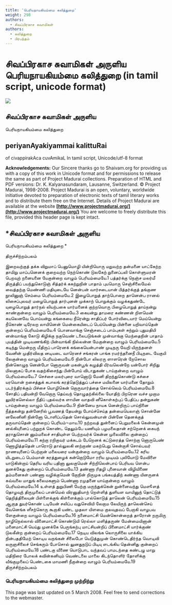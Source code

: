 ```yaml
---
title: 'பெரியநாயகியம்மை கலித்துறை'
weight: 298
authors:
  - சிவப்பிரகாச சுவாமிகள்
authors:
  - கலித்துறை
  - பிரபந்தம்
---
```


# சிவப்பிரகாச சுவாமிகள் அருளிய பெரியநாயகியம்மை கலித்துறை (in tamil script, unicode format)

![](https://www.projectmadurai.org/projectmadurai/pmdr0.gif)

## சிவப்பிரகாச சுவாமிகள் அருளிய
பெரியநாயகியம்மை கலித்துறை

## periyanAyakiyammai kalittuRai
of civappirakAca cuvAmikaL
In tamil script, Unicode/utf-8 format

**Acknowledgements:**
Our Sincere thanks go to Shaivam.org for providing us with a copy of this work in Unicode format and
for permissions to release the same as part of Project Madurai collections.
Preparation of HTML and PDF versions: Dr. K. Kalyanasundaram, Lausanne, Switzerland.
© Project Madurai, 1998-2008.
Project Madurai is an open, voluntary, worldwide initiative devoted to preparation
of electronic texts of tamil literary works and to distribute them free on the Internet.
Details of Project Madurai are available at the website
**[http://www.projectmadurai.org/](http://www.projectmadurai.org/)**
You are welcome to freely distribute this file, provided this header page is kept intact.

## *சிவப்பிரகாச சுவாமிகள் அருளிய
பெரியநாயகியம்மை கலித்துறை
*

திருச்சிற்றம்பலம்

இறைவற்குத் தக்க விறுமாப் பெனுமொழி யின்றியொரு
மறுவற்ற தன்மனை யாட்கேற்ற தாமிறு மாப்பனெனக்
குறைவற்ற நெற்கொண் டுலகேற் றுனைப்பலி கொள்ளுமரன்
பெறவுற் றனையனை யேகுன்றை வாழும் பெரியம்மையே.1 பத்தர்க்கு நெஞ்ச மலர்மீ திருத்திப் பயந்துகொடுஞ்
சித்தர்க் ககற்றுநின் பாதாம் புயமொரு செஞ்சிலைமேல்
வைத்தற்கு மெண்ணி மதியுடையே னென்பன் வார்சடையான்
பித்தர்க்குத் தங்குண நூலினுஞ் செம்மை பெரியம்மையே.2 இழைபொறுத் தாற்பொறை தானென்ப ரானல் லிசைப்புலவர்
மழைபொறுத் தார்புனன் முக்காற் பொறுக்கும் வழக்கதுண்டே
யுழைபொறுத் தார்நல் லியற்பகை யார்மனைக் குற்றவொரு
பிழைபொறுத் தாய்நன்று காண்குன்றை வாழும் பெரியம்மையே.3 கையன்று தாமரை கண்ணன் றிளமென் கயலெனவே
பொய்யன்று கங்கையை நீரென்று சாதிப்பர் போர்விடையார்
மெய்யென்று நீகொண் டிரேலற லாயினென் மென்கையிடைப்
பெய்யென்று பின்னை யறிவாய்தென் குன்றைப் பெரியம்மையே.4 பொனவாங்கு செஞ்சடைப் பாம்புகள் சுற்றும் புதுமதியி
னன்வாங்கு கோடு கிழிக்கு நகுவெண் டலைபடுங்கன்
முன்வாங்கு மெந்தைநின் பாதாம் புயத்தின் முடிவணங்கிற்
பின்வாங்கி நில்லன்ன மேகுன்றை வாழும் பெரியம்மையே.5 கடிந்து மென்றரு மீதிருப் பாரெனக் கங்கையென்பாண்
முடிநரு வேறி யிருந்தனள் வேனின் முதிர்விலத
னடியடை வாரெனச் சங்கரன் பாங்க ரமர்ந்தனைநீ
பிடிநடை யேகுயி லேகுன்றை வாழும் பெரியம்மையே.6 நின்போ லிலரரு ளாளரென் றேசொல நின்கொழுந
னென்போ னொருவன் மகன்பூங் கழுத்தி யீர்வலென்றே
யன்போர் சிறிது மிலனாகப் போக வதற்கிசைந்து
பின்போய் விடாதுகண் டாய்குன்றை வாழும் பெரியம்மையே.7 செச்சை மலர்புரை வானொடு மேனி திறந்துகொண்டு
கச்சை யரவொன் றசைத்துக் கபாலங் கரத்தெடுத்துப்
பச்சை மயிலனை யார்மனை தோறும் படர்ந்திரக்கும்
பிச்சை யொழிகென் றொருவார்த்தை சொல்லெம் பெரியம்மையே.8 சோதிப் பதியன்றி வேறொரு தெய்வந் தொழுதற்கில்லை
யோதிற் பிறரென வச்ச முறாம லுயிர்களெல்லா
நீதிப் புதல்வர்க ளாயின வாதவி னீகொள்கற்புப்
பேதிப்ப தன்றுகண் டாய்குன்றை வாழும் பெரியம்மையே.9 நின்னேய நாயக னென்றிருப் பாய்நினை நீத்தகன்று
தன்னேரில் பூவணத் தேயன்று போய்ச்செய்த தன்மையெலாஞ்
சொன்னே னலேனினி நின்னோ டொளிப்பதென் சொல்லுவன்யான்
பின்னே தெனக்குத் தருவாய்தென் குன்றைப் பெரியம்¬மாய.10 நற்றவத் துன்னைப் பெறுமலைக் கென்னமுன் னல்கியுனைப்
பற்றுறக் கொண்ட தெலும்பே யணியும் பழமலைதான்
சற்றெனக் கையந் தராதுசொன் னும்மலைச் சாதியுள்ள
பெற்றவர்க் கென்ன முலைவிலை குன்றைப் பெரியம்மையே.11 கற்றா ரறிகுவர் மக்கடம் பேறெனக் கட்டுரைத்த
சொற்றா னொருபெண் ணொழித்ததென் பாரொடு தால்லுலகி
னற்றாண் மகற்பெறு கென்றாசி சொல்பவர் நாணவுனைப்
பெற்றான் மலையரை யன்குன்றை வாழும் பெரியம்மையே.12 கரிய யிடறுடைப் பெம்மான் கரத்துழைக் கன்றொடுமோ
ரரிய முடியம் புலியோடு மேவிளை யாடுகின்றாய்
தெரிய வரிய பதினா லுலகுமென் சிற்றிலென்பாய்
பெரியவ ளென்ப துனக்கேது குன்றைப் பெரியம்மையே.13 தண்ணா ரிதழி புனைவான் விழியிணை தம்மனைகள்
பண்ணா வழிக்குமென் றோநின் றிருமுக பங்கயத்திற்
கண்ணா யினருனக் கவ்வலை மாதுங் கலைமகளும்
பெண்ணா ரமுதனை யாய்குன்றை வாழும் பெரியம்மையே.14 உள்ளத் துறுபிணி யேற்கு மருந்துக்கென் றுன்னைவந்து
மௌ¢ளத் தொழவுந் திருமுலைப் பான்மெல் விரனுதியாற்
றெள்ளித் துளியள வாயினுந் தொட்டுத் தெறித்திலையுன்
பிள்ளைக்குங் கிள்ளைக்கும் பால்கொடுத் தாலென் பெரியம்மையே.15 ஆறாத துயர்கொண் டடியேன் சலிப்ப வதுசெவியி
லேறாம லேயிருந் தாலென்செய் வேனெங்க ளீசற்கொரு
கூறாகி யண்ட முதலா யிளமை குலவுதவப்
பேறாகி வாழபவ ளேகுன்றை வாழும் பெரியம்மையே.16 நனைமாட்சி மென்கொன்றைத் தாரோன் றருமிரு நாழிநெல்லால்
வினைமாட்சி கொண்டுயி ரெல்லா மளித்தருண் மேன்மையினான்
மனைமாட்சி யெய்து முனக்கே பெருங்கற்பு மாட்சியன்றிப்
பினைமாட்சி யார்க்குண் டுலகீன்ற குன்றைப் பெரியம்மையே.17 நெடிய விலங்க லொருசிலை யாக்கிய நின்பததிமேற்
கொடிய வநங்கன் சிலைபோ யெடுத்துமுன் கொண்டெதிர்ந்த
வொடிவி லருஞசிலைச் செங்கரும் போசொல் லுனதுநடுப்
பிடியு ளடங்கிய தென்னிது குன்றைப் பெரியம்மையே.18 பண்டகு வீணை யொடுபாட வந்தவப் பாமடந்தை
கண்டழு மாறு மதிநிரை போலக் கவின்கனியும்
வெண்டலை மாலை கிடந்தொளிர் தோளிக்கு வீங்குமுலைப்
பெண்டகை மாமணி நீகுன்றை வாழும் பெரியம்மையே.19
திருச்சிற்றம்பலம்

### பெரியநாயகியம்மை கலித்துறை முற்றிற்று
This page was last updated on 5 March 2008.
Feel free to send corrections to the webmaster.